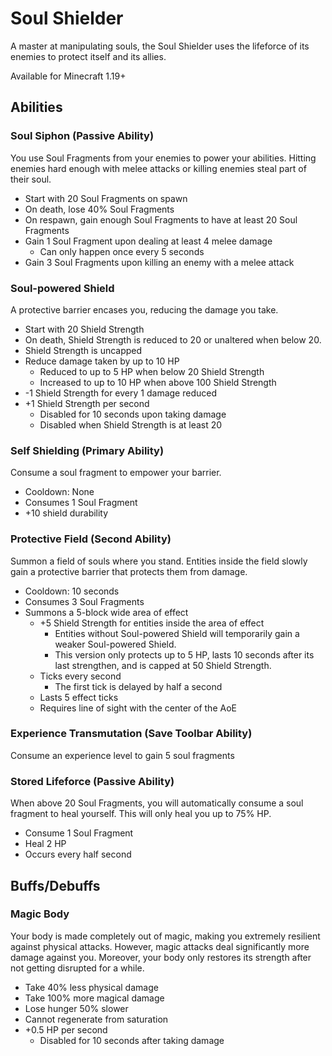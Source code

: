 # Soul Shielder

A master at manipulating souls, the Soul Shielder uses the lifeforce of its enemies to protect itself and its allies.

Available for Minecraft 1.19+

## Abilities

### Soul Siphon (Passive Ability)

You use Soul Fragments from your enemies to power your abilities. Hitting enemies hard enough with melee attacks or killing enemies steal part of their soul.

- Start with 20 Soul Fragments on spawn
- On death, lose 40% Soul Fragments
- On respawn, gain enough Soul Fragments to have at least 20 Soul Fragments
- Gain 1 Soul Fragment upon dealing at least 4 melee damage
  - Can only happen once every 5 seconds
- Gain 3 Soul Fragments upon killing an enemy with a melee attack

### Soul-powered Shield

A protective barrier encases you, reducing the damage you take.

- Start with 20 Shield Strength
- On death, Shield Strength is reduced to 20 or unaltered when below 20.
- Shield Strength is uncapped
- Reduce damage taken by up to 10 HP
  - Reduced to up to 5 HP when below 20 Shield Strength
  - Increased to up to 10 HP when above 100 Shield Strength
- -1 Shield Strength for every 1 damage reduced
- +1 Shield Strength per second
  - Disabled for 10 seconds upon taking damage
  - Disabled when Shield Strength is at least 20

### Self Shielding (Primary Ability)

Consume a soul fragment to empower your barrier.

- Cooldown: None
- Consumes 1 Soul Fragment
- +10 shield durability

### Protective Field (Second Ability)

Summon a field of souls where you stand. Entities inside the field slowly gain a protective barrier that protects them from damage.

- Cooldown: 10 seconds
- Consumes 3 Soul Fragments
- Summons a 5-block wide area of effect
  - +5 Shield Strength for entities inside the area of effect
    - Entities without Soul-powered Shield will temporarily gain a weaker Soul-powered Shield.
    - This version only protects up to 5 HP, lasts 10 seconds after its last strengthen, and is capped at 50 Shield Strength.
  - Ticks every second
    - The first tick is delayed by half a second
  - Lasts 5 effect ticks
  - Requires line of sight with the center of the AoE

### Experience Transmutation (Save Toolbar Ability)

Consume an experience level to gain 5 soul fragments

### Stored Lifeforce (Passive Ability)

When above 20 Soul Fragments, you will automatically consume a soul fragment to heal yourself. This will only heal you up to 75% HP.

- Consume 1 Soul Fragment
- Heal 2 HP
- Occurs every half second

## Buffs/Debuffs

### Magic Body

Your body is made completely out of magic, making you extremely resilient against physical attacks. However, magic attacks deal significantly more damage against you. Moreover, your body only restores its strength after not getting disrupted for a while.

- Take 40% less physical damage
- Take 100% more magical damage
- Lose hunger 50% slower
- Cannot regenerate from saturation
- +0.5 HP per second
  - Disabled for 10 seconds after taking damage
